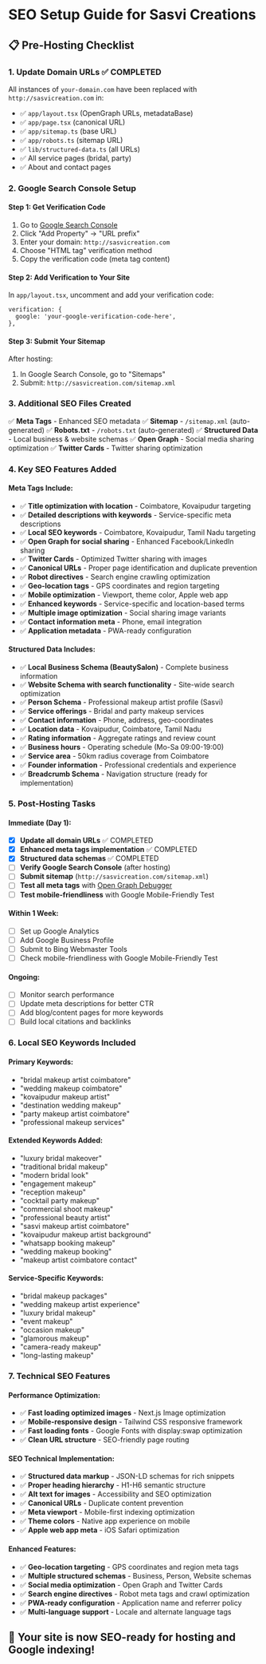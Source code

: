 # SEO Setup Guide for Sasvi Creations

## 📋 Pre-Hosting Checklist

### 1. **Update Domain URLs** ✅ COMPLETED
All instances of `your-domain.com` have been replaced with `http://sasvicreation.com` in:
- ✅ `app/layout.tsx` (OpenGraph URLs, metadataBase)
- ✅ `app/page.tsx` (canonical URL)
- ✅ `app/sitemap.ts` (base URL)
- ✅ `app/robots.ts` (sitemap URL)
- ✅ `lib/structured-data.ts` (all URLs)
- ✅ All service pages (bridal, party)
- ✅ About and contact pages

### 2. **Google Search Console Setup**

#### Step 1: Get Verification Code
1. Go to [Google Search Console](https://search.google.com/search-console)
2. Click "Add Property" → "URL prefix"
3. Enter your domain: `http://sasvicreation.com`
4. Choose "HTML tag" verification method
5. Copy the verification code (meta tag content)

#### Step 2: Add Verification to Your Site
In `app/layout.tsx`, uncomment and add your verification code:
```tsx
verification: {
  google: 'your-google-verification-code-here',
},
```

#### Step 3: Submit Your Sitemap
After hosting:
1. In Google Search Console, go to "Sitemaps"
2. Submit: `http://sasvicreation.com/sitemap.xml`

### 3. **Additional SEO Files Created**

✅ **Meta Tags** - Enhanced SEO metadata
✅ **Sitemap** - `/sitemap.xml` (auto-generated)
✅ **Robots.txt** - `/robots.txt` (auto-generated)
✅ **Structured Data** - Local business & website schemas
✅ **Open Graph** - Social media sharing optimization
✅ **Twitter Cards** - Twitter sharing optimization

### 4. **Key SEO Features Added**

#### Meta Tags Include:
- ✅ **Title optimization with location** - Coimbatore, Kovaipudur targeting
- ✅ **Detailed descriptions with keywords** - Service-specific meta descriptions
- ✅ **Local SEO keywords** - Coimbatore, Kovaipudur, Tamil Nadu targeting
- ✅ **Open Graph for social sharing** - Enhanced Facebook/LinkedIn sharing
- ✅ **Twitter Cards** - Optimized Twitter sharing with images
- ✅ **Canonical URLs** - Proper page identification and duplicate prevention
- ✅ **Robot directives** - Search engine crawling optimization
- ✅ **Geo-location tags** - GPS coordinates and region targeting
- ✅ **Mobile optimization** - Viewport, theme color, Apple web app
- ✅ **Enhanced keywords** - Service-specific and location-based terms
- ✅ **Multiple image optimization** - Social sharing image variants
- ✅ **Contact information meta** - Phone, email integration
- ✅ **Application metadata** - PWA-ready configuration

#### Structured Data Includes:
- ✅ **Local Business Schema (BeautySalon)** - Complete business information
- ✅ **Website Schema with search functionality** - Site-wide search optimization
- ✅ **Person Schema** - Professional makeup artist profile (Sasvi)
- ✅ **Service offerings** - Bridal and party makeup services
- ✅ **Contact information** - Phone, address, geo-coordinates
- ✅ **Location data** - Kovaipudur, Coimbatore, Tamil Nadu
- ✅ **Rating information** - Aggregate ratings and review count
- ✅ **Business hours** - Operating schedule (Mo-Sa 09:00-19:00)
- ✅ **Service area** - 50km radius coverage from Coimbatore
- ✅ **Founder information** - Professional credentials and experience
- ✅ **Breadcrumb Schema** - Navigation structure (ready for implementation)

### 5. **Post-Hosting Tasks**

#### Immediate (Day 1):
- [x] **Update all domain URLs** ✅ COMPLETED
- [x] **Enhanced meta tags implementation** ✅ COMPLETED
- [x] **Structured data schemas** ✅ COMPLETED
- [ ] **Verify Google Search Console** (after hosting)
- [ ] **Submit sitemap** (`http://sasvicreation.com/sitemap.xml`)
- [ ] **Test all meta tags** with [Open Graph Debugger](https://developers.facebook.com/tools/debug/)
- [ ] **Test mobile-friendliness** with Google Mobile-Friendly Test

#### Within 1 Week:
- [ ] Set up Google Analytics
- [ ] Add Google Business Profile
- [ ] Submit to Bing Webmaster Tools
- [ ] Check mobile-friendliness with Google Mobile-Friendly Test

#### Ongoing:
- [ ] Monitor search performance
- [ ] Update meta descriptions for better CTR
- [ ] Add blog/content pages for more keywords
- [ ] Build local citations and backlinks

### 6. **Local SEO Keywords Included**

#### Primary Keywords:
- "bridal makeup artist coimbatore"
- "wedding makeup coimbatore"
- "kovaipudur makeup artist"
- "destination wedding makeup"
- "party makeup artist coimbatore"
- "professional makeup services"

#### Extended Keywords Added:
- "luxury bridal makeover"
- "traditional bridal makeup"
- "modern bridal look"
- "engagement makeup"
- "reception makeup"
- "cocktail party makeup"
- "commercial shoot makeup"
- "professional beauty artist"
- "sasvi makeup artist coimbatore"
- "kovaipudur makeup artist background"
- "whatsapp booking makeup"
- "wedding makeup booking"
- "makeup artist coimbatore contact"

#### Service-Specific Keywords:
- "bridal makeup packages"
- "wedding makeup artist experience"
- "luxury bridal makeup"
- "event makeup"
- "occasion makeup"
- "glamorous makeup"
- "camera-ready makeup"
- "long-lasting makeup"

### 7. **Technical SEO Features**

#### Performance Optimization:
- ✅ **Fast loading optimized images** - Next.js Image optimization
- ✅ **Mobile-responsive design** - Tailwind CSS responsive framework
- ✅ **Fast loading fonts** - Google Fonts with display:swap optimization
- ✅ **Clean URL structure** - SEO-friendly page routing

#### SEO Technical Implementation:
- ✅ **Structured data markup** - JSON-LD schemas for rich snippets
- ✅ **Proper heading hierarchy** - H1-H6 semantic structure
- ✅ **Alt text for images** - Accessibility and SEO optimization
- ✅ **Canonical URLs** - Duplicate content prevention
- ✅ **Meta viewport** - Mobile-first indexing optimization
- ✅ **Theme colors** - Native app experience on mobile
- ✅ **Apple web app meta** - iOS Safari optimization

#### Enhanced Features:
- ✅ **Geo-location targeting** - GPS coordinates and region meta tags
- ✅ **Multiple structured schemas** - Business, Person, Website schemas
- ✅ **Social media optimization** - Open Graph and Twitter Cards
- ✅ **Search engine directives** - Robot meta tags and crawl optimization
- ✅ **PWA-ready configuration** - Application name and referrer policy
- ✅ **Multi-language support** - Locale and alternate language tags

## 🚀 Your site is now SEO-ready for hosting and Google indexing!